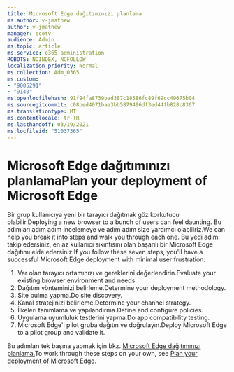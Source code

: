 ```yaml
---
title: Microsoft Edge dağıtımınızı planlama
ms.author: v-jmathew
author: v-jmathew
manager: scotv
audience: Admin
ms.topic: article
ms.service: o365-administration
ROBOTS: NOINDEX, NOFOLLOW
localization_priority: Normal
ms.collection: Adm_O365
ms.custom:
- "9005291"
- "9140"
ms.openlocfilehash: 91f94fa8739bad387c18586fc89f69cc49675b04
ms.sourcegitcommit: c08bed4071baa3bb5879496df3ed44fb828c8367
ms.translationtype: MT
ms.contentlocale: tr-TR
ms.lasthandoff: 03/19/2021
ms.locfileid: "51037365"
---
```

# <a name="plan-your-deployment-of-microsoft-edge"></a><span data-ttu-id="747f0-102">Microsoft Edge dağıtımınızı planlama</span><span class="sxs-lookup"><span data-stu-id="747f0-102">Plan your deployment of Microsoft Edge</span></span>

<span data-ttu-id="747f0-103">Bir grup kullanıcıya yeni bir tarayıcı dağıtmak göz korkutucu olabilir.</span><span class="sxs-lookup"><span data-stu-id="747f0-103">Deploying a new browser to a bunch of users can feel daunting.</span></span> <span data-ttu-id="747f0-104">Bu adımları adım adım incelemeye ve adım adım size yardımcı olabiliriz.</span><span class="sxs-lookup"><span data-stu-id="747f0-104">We can help you break it into steps and walk you through each one.</span></span> <span data-ttu-id="747f0-105">Bu yedi adımı takip edersiniz, en az kullanıcı sıkıntısını olan başarılı bir Microsoft Edge dağıtımı elde edersiniz:</span><span class="sxs-lookup"><span data-stu-id="747f0-105">If you follow these seven steps, you'll have a successful Microsoft Edge deployment with minimal user frustration:</span></span>

1. <span data-ttu-id="747f0-106">Var olan tarayıcı ortamınızı ve gereklerini değerlendirin.</span><span class="sxs-lookup"><span data-stu-id="747f0-106">Evaluate your existing browser environment and needs.</span></span>
2. <span data-ttu-id="747f0-107">Dağıtım yönteminizi belirleme.</span><span class="sxs-lookup"><span data-stu-id="747f0-107">Determine your deployment methodology.</span></span>
3. <span data-ttu-id="747f0-108">Site bulma yapma.</span><span class="sxs-lookup"><span data-stu-id="747f0-108">Do site discovery.</span></span>
4. <span data-ttu-id="747f0-109">Kanal stratejinizi belirleme.</span><span class="sxs-lookup"><span data-stu-id="747f0-109">Determine your channel strategy.</span></span>
5. <span data-ttu-id="747f0-110">İlkeleri tanımlama ve yapılandırma.</span><span class="sxs-lookup"><span data-stu-id="747f0-110">Define and configure policies.</span></span>
6. <span data-ttu-id="747f0-111">Uygulama uyumluluk testlerini yapma.</span><span class="sxs-lookup"><span data-stu-id="747f0-111">Do app compatibility testing.</span></span>
7. <span data-ttu-id="747f0-112">Microsoft Edge'i pilot gruba dağıtın ve doğrulayın.</span><span class="sxs-lookup"><span data-stu-id="747f0-112">Deploy Microsoft Edge to a pilot group and validate it.</span></span>

<span data-ttu-id="747f0-113">Bu adımları tek başına yapmak için bkz. [Microsoft Edge dağıtımınızı planlama.](https://go.microsoft.com/fwlink/?linkid=2129990)</span><span class="sxs-lookup"><span data-stu-id="747f0-113">To work through these steps on your own, see [Plan your deployment of Microsoft Edge](https://go.microsoft.com/fwlink/?linkid=2129990).</span></span>
